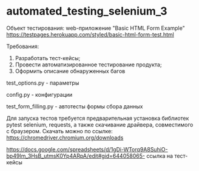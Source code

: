 # automated_testing_selenium_3

Объект тестирования: web-приложение "Basic HTML Form Example" https://testpages.herokuapp.com/styled/basic-html-form-test.html

Требования:

1. Разработать тест-кейсы;
2. Провести автоматизированное тестирование продукта;
3. Оформить описание обнаруженных багов

test_options.py - параметры

config.py - конфигурации

test_form_filling.py - автотесты формы сбора данных

Для запуска тестов требуется предварительная установка библиотек pytest selenium, requests, а также скачивание драйвера, совместимого с браузером. Скачать можно по ссылке: https://chromedriver.chromium.org/downloads

https://docs.google.com/spreadsheets/d/1gDi-WTorq9A8SuhiO-bp49Im_3HsB_utmsK0Yp4ARpA/edit#gid=644058065- ссылка на тест-кейсы
